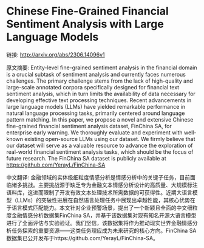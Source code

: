 # Chinese Fine-Grained Financial Sentiment Analysis with Large Language Models

链接: http://arxiv.org/abs/2306.14096v1

原文摘要:
Entity-level fine-grained sentiment analysis in the financial domain is a
crucial subtask of sentiment analysis and currently faces numerous challenges.
The primary challenge stems from the lack of high-quality and large-scale
annotated corpora specifically designed for financial text sentiment analysis,
which in turn limits the availability of data necessary for developing
effective text processing techniques. Recent advancements in large language
models (LLMs) have yielded remarkable performance in natural language
processing tasks, primarily centered around language pattern matching. In this
paper, we propose a novel and extensive Chinese fine-grained financial
sentiment analysis dataset, FinChina SA, for enterprise early warning. We
thoroughly evaluate and experiment with well-known existing open-source LLMs
using our dataset. We firmly believe that our dataset will serve as a valuable
resource to advance the exploration of real-world financial sentiment analysis
tasks, which should be the focus of future research. The FinChina SA dataset is
publicly available at https://github.com/YerayL/FinChina-SA

中文翻译:
金融领域的实体级细粒度情感分析是情感分析中的关键子任务，目前面临诸多挑战。主要挑战源于缺乏专为金融文本情感分析设计的高质量、大规模标注语料库，这进而限制了开发有效文本处理技术所需数据的可获得性。近期大语言模型（LLMs）的突破性进展在自然语言处理任务中展现出卓越性能，其核心优势在于语言模式匹配能力。本文针对企业预警场景，提出了一个新颖且全面的中文细粒度金融情感分析数据集FinChina SA，并基于该数据集对现有知名开源大语言模型进行了全面评估与实验验证。我们坚信，该数据集将作为推动现实世界金融情感分析任务探索的重要资源——这类任务理应成为未来研究的核心方向。FinChina SA数据集已公开发布于https://github.com/YerayL/FinChina-SA。
